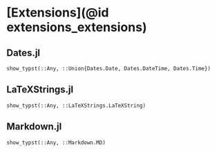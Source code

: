 
# [Extensions](@id extensions_extensions)

## Dates.jl

```@docs
show_typst(::Any, ::Union{Dates.Date, Dates.DateTime, Dates.Time})
```

## LaTeXStrings.jl

```@docs
show_typst(::Any, ::LaTeXStrings.LaTeXString)
```

## Markdown.jl

```@docs
show_typst(::Any, ::Markdown.MD)
```
